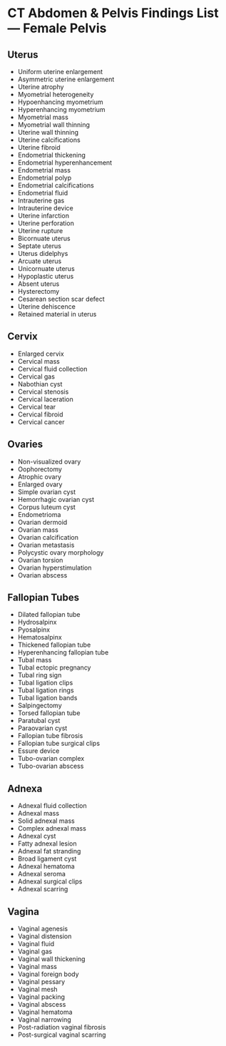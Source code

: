 # CT Abdomen & Pelvis Findings List — Female Pelvis

## Uterus

- Uniform uterine enlargement
- Asymmetric uterine enlargement
- Uterine atrophy
- Myometrial heterogeneity
- Hypoenhancing myometrium
- Hyperenhancing myometrium
- Myometrial mass
- Myometrial wall thinning
- Uterine wall thinning
- Uterine calcifications
- Uterine fibroid
- Endometrial thickening
- Endometrial hyperenhancement
- Endometrial mass
- Endometrial polyp
- Endometrial calcifications
- Endometrial fluid
- Intrauterine gas
- Intrauterine device
- Uterine infarction
- Uterine perforation
- Uterine rupture
- Bicornuate uterus
- Septate uterus
- Uterus didelphys
- Arcuate uterus
- Unicornuate uterus
- Hypoplastic uterus
- Absent uterus
- Hysterectomy
- Cesarean section scar defect
- Uterine dehiscence
- Retained material in uterus

## Cervix

- Enlarged cervix
- Cervical mass
- Cervical fluid collection
- Cervical gas
- Nabothian cyst
- Cervical stenosis
- Cervical laceration
- Cervical tear
- Cervical fibroid
- Cervical cancer

## Ovaries

- Non-visualized ovary
- Oophorectomy
- Atrophic ovary
- Enlarged ovary
- Simple ovarian cyst
- Hemorrhagic ovarian cyst
- Corpus luteum cyst
- Endometrioma
- Ovarian dermoid
- Ovarian mass
- Ovarian calcification
- Ovarian metastasis
- Polycystic ovary morphology
- Ovarian torsion
- Ovarian hyperstimulation
- Ovarian abscess

## Fallopian Tubes

- Dilated fallopian tube
- Hydrosalpinx
- Pyosalpinx
- Hematosalpinx
- Thickened fallopian tube
- Hyperenhancing fallopian tube
- Tubal mass
- Tubal ectopic pregnancy
- Tubal ring sign
- Tubal ligation clips
- Tubal ligation rings
- Tubal ligation bands
- Salpingectomy
- Torsed fallopian tube
- Paratubal cyst
- Paraovarian cyst
- Fallopian tube fibrosis
- Fallopian tube surgical clips
- Essure device
- Tubo-ovarian complex
- Tubo-ovarian abscess

## Adnexa

- Adnexal fluid collection
- Adnexal mass
- Solid adnexal mass
- Complex adnexal mass
- Adnexal cyst
- Fatty adnexal lesion
- Adnexal fat stranding
- Broad ligament cyst
- Adnexal hematoma
- Adnexal seroma
- Adnexal surgical clips
- Adnexal scarring

## Vagina

- Vaginal agenesis
- Vaginal distension
- Vaginal fluid
- Vaginal gas
- Vaginal wall thickening
- Vaginal mass
- Vaginal foreign body
- Vaginal pessary
- Vaginal mesh
- Vaginal packing
- Vaginal abscess
- Vaginal hematoma
- Vaginal narrowing
- Post-radiation vaginal fibrosis
- Post-surgical vaginal scarring

